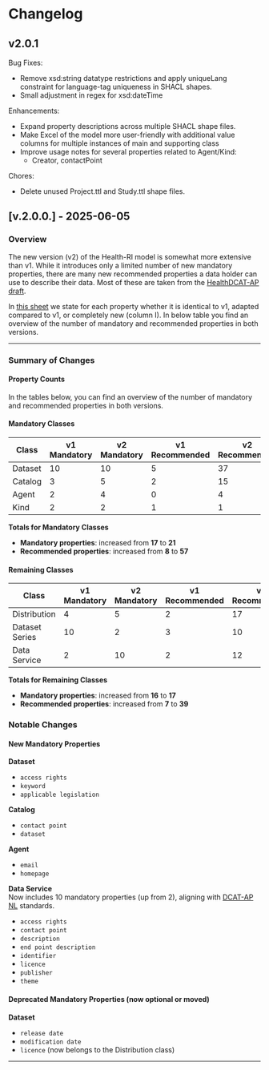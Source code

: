 # Changelog

## v2.0.1

Bug Fixes:
- Remove xsd:string datatype restrictions and apply uniqueLang constraint for language-tag uniqueness in SHACL shapes.
- Small adjustment in regex for xsd:dateTime

Enhancements:
- Expand property descriptions across multiple SHACL shape files.
- Make Excel of the model more user-friendly with additional value columns for multiple instances of main and supporting class
- Improve usage notes for several properties related to Agent/Kind:
  - Creator, contactPoint

Chores:
- Delete unused Project.ttl and Study.ttl shape files.

## [v.2.0.0.] - 2025-06-05  

### Overview

The new version (v2) of the Health-RI model is somewhat more extensive than v1. While it introduces only a limited number of new mandatory properties, there are many new recommended properties a data holder can use to describe their data. Most of these are taken from the [HealthDCAT-AP draft](https://healthdcat-ap.github.io/).

In [this sheet](Documents/Metadata_CoreGenericHealth_v2.xlsx) we state for each property whether it is identical to v1, adapted compared to v1, or completely new (column I). In below table you find an overview of the number of mandatory and recommended properties in both versions.

---

### Summary of Changes

#### Property Counts

In the tables below, you can find an overview of the number of mandatory and recommended properties in both versions.


#### Mandatory Classes

| Class   | v1 Mandatory | v2 Mandatory | v1 Recommended | v2 Recommended |
|---------|--------------|--------------|----------------|----------------|
| Dataset | 10           | 10           | 5              | 37             |
| Catalog | 3            | 5            | 2              | 15             |
| Agent   | 2            | 4            | 0              | 4              |
| Kind    | 2            | 2            | 1              | 1              |

**Totals for Mandatory Classes**  
- **Mandatory properties**: increased from **17** to **21**  
- **Recommended properties**: increased from **8** to **57**

#### Remaining Classes

| Class           | v1 Mandatory | v2 Mandatory | v1 Recommended | v2 Recommended |
|----------------|--------------|--------------|----------------|----------------|
| Distribution   | 4            | 5            | 2              | 17             |
| Dataset Series | 10           | 2            | 3              | 10             |
| Data Service   | 2            | 10           | 2              | 12             |

**Totals for Remaining Classes**  
- **Mandatory properties**: increased from **16** to **17**  
- **Recommended properties**: increased from **7** to **39**

### Notable Changes

#### New Mandatory Properties

**Dataset**  
- `access rights`
- `keyword`  
- `applicable legislation`

**Catalog**  
- `contact point`
- `dataset`

**Agent**  
- `email`
- `homepage`

**Data Service**  
  Now includes 10 mandatory properties (up from 2), aligning with [DCAT-AP NL](https://docs.geostandaarden.nl/dcat/dcat-ap-nl30/) standards.
-  `access rights`
-  `contact point`
-  `description`
-  `end point description`
-  `identifier`
-  `licence`
-  `publisher`
-  `theme`

#### Deprecated Mandatory Properties (now optional or moved)

**Dataset**  
- `release date`  
- `modification date`  
- `licence` (now belongs to the Distribution class)

---

